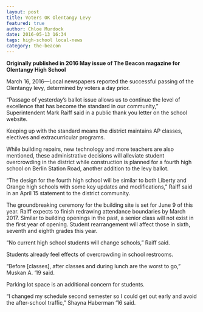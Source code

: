 ```yaml
---
layout: post
title: Voters OK Olentangy Levy
featured: true
author: Chloe Murdock
date: 2016-05-13 16:34
tags: high-school local-news
category: the-beacon
---
```


**Originally published in 2016 May issue of The Beacon magazine for Olentangy High School**

March 16, 2016—Local newspapers reported the successful passing of the Olentangy levy, determined by voters a day prior.

“Passage of yesterday’s ballot issue allows us to continue the level of excellence that has become the standard in our community,” Superintendent Mark Raiff said in a public thank you letter on the school website.

Keeping up with the standard means the district maintains AP classes, electives and extracurricular programs.

While building repairs, new technology and more teachers are also mentioned, these administrative decisions will alleviate student overcrowding in the district while construction is planned for a fourth high school on Berlin Station Road, another addition to the levy ballot.

“The design for the fourth high school will be similar to both Liberty and Orange high schools with some key updates and modifications,” Raiff said in an April 15 statement to the district community.

The groundbreaking ceremony for the building site is set for June 9 of this year. Raiff expects to finish redrawing attendance boundaries by March 2017. Similar to building openings in the past, a senior class will not exist in the first year of opening. Student rearrangement will affect those in sixth, seventh and eighth grades this year.

“No current high school students will change schools,” Raiff said.

Students already feel effects of overcrowding in school restrooms.

“Before [classes], after classes and during lunch are the worst to go,” Muskan A. ‘19 said.

Parking lot space is an additional concern for students.

“I changed my schedule second semester so I could get out early and avoid the after-school traffic,” Shayna Haberman ‘16 said.
